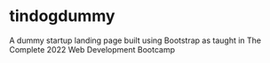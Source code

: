# tindogdummy
A dummy startup landing page built using Bootstrap as taught in The Complete 2022 Web Development Bootcamp
